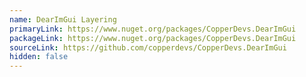 ```yaml
---
name: DearImGui Layering
primaryLink: https://www.nuget.org/packages/CopperDevs.DearImGui
packageLink: https://www.nuget.org/packages/CopperDevs.DearImGui
sourceLink: https://github.com/copperdevs/CopperDevs.DearImGui
hidden: false
---
```

